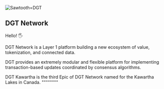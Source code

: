 ![Sawtooth=DGT](http://dgt.world/images/logo.svg)

DGT Network
-------------
Hello! :raised_hand_with_fingers_splayed:

DGT Network is a Layer 1 platform building a new ecosystem of 
value, tokenization, and connected data. 

DGT provides an extremely modular and flexible platform for
implementing transaction-based updates coordinated by consensus algorithms.

DGT Kawartha is the third Epic of DGT Network named for the Kawartha Lakes in Canada.
""""""""
